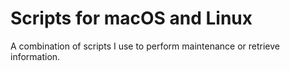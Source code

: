 # Scripts for macOS and Linux
A combination of scripts I use to perform maintenance or retrieve information. 
